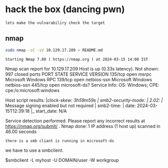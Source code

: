 # hack the box (dancing pwn)

	lets make the vulnarabiliry check the target

## nmap 
	
```bash
sudo nmap -sC -sV 10.129.17.209 > README.md
```
	Starting Nmap 7.80 ( https://nmap.org ) at 2024-03-15 14:08 IST
Nmap scan report for 10.129.17.209
Host is up (0.33s latency).
Not shown: 997 closed ports
PORT    STATE SERVICE       VERSION
135/tcp open  msrpc         Microsoft Windows RPC
139/tcp open  netbios-ssn   Microsoft Windows netbios-ssn
445/tcp open  microsoft-ds?
Service Info: OS: Windows; CPE: cpe:/o:microsoft:windows

Host script results:
|_clock-skew: 3h59m59s
| smb2-security-mode: 
|   2.02: 
|_    Message signing enabled but not required
| smb2-time: 
|   date: 2024-03-15T12:39:18
|_  start_date: N/A

Service detection performed. Please report any incorrect results at https://nmap.org/submit/ .
Nmap done: 1 IP address (1 host up) scanned in 46.00 seconds

	there is a smb cliant is running in microsoft-ds

we have to use a smbclient.

$smbclient -L myhost -U DOMAIN/user -W workgroup